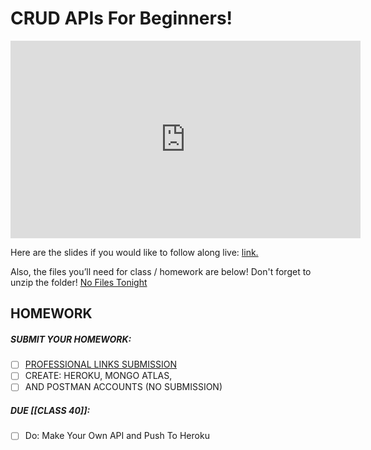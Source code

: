 # CRUD APIs For Beginners!

<iframe width="560" height="316" src="https://www.youtube.com/embed/zHq0v5RD_Zk" title="CRUD APIs For Beginners! (class 39) - #100Devs" frameborder="0" allow="accelerometer; autoplay; clipboard-write; encrypted-media; gyroscope; picture-in-picture" allowfullscreen></iframe>


Here are the slides if you would like to follow along live: [link.](https://slides.com/leonnoel/100devs2-node-express-again)

Also, the files you’ll need for class / homework are below! Don't forget to unzip the folder! [No Files Tonight](https://100devsfollowalong.netlify.app/classes/class-39.html)

## HOMEWORK

##### SUBMIT YOUR HOMEWORK:  
- [ ] [PROFESSIONAL LINKS SUBMISSION](https://forms.gle/Pt7kwXndftDedcbX8)  
- [ ] CREATE: HEROKU, MONGO ATLAS,  
- [ ] AND POSTMAN ACCOUNTS (NO SUBMISSION)

##### DUE [[CLASS 40]]:

- [ ]   Do: Make Your Own API and Push To Heroku